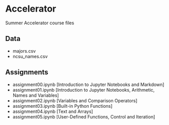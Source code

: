 # Accelerator

Summer Accelerator course files

## Data

- majors.csv
- ncsu_names.csv

## Assignments

- assignment00.ipynb [Introduction to Jupyter Notebooks and Markdown]
- assignment01.ipynb [Introduction to Jupyter Notebooks, Arithmetic, Names and Variables]
- assignment02.ipynb [Variables and Comparison Operators]
- assignment03.ipynb [Built-in Python Functions]
- assignment04.ipynb [Text and Arrays]
- assignment05.ipynb [User-Defined Functions, Control and Iteration]
